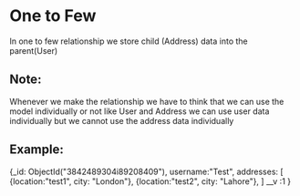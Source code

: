 # One to Few

In one to few relationship we store child (Address) data into the
parent(User)

## Note:

Whenever we make the relationship we have to think that we can use the model individually or not like
User and Address
we can use user data individually but we cannot use the address data
individually

## Example:

{\_id: ObjectId("3842489304i89208409"),
username:"Test",
addresses: [
{location:"test1", city: "London"},
{location:"test2", city: "Lahore"},
]
\_\_v :1
}
